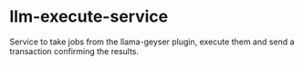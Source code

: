 # llm-execute-service

Service to take jobs from the llama-geyser plugin, execute them and send
a transaction confirming the results.
